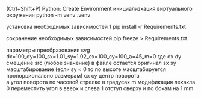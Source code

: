  (Ctrl+Shift+P) Python: Create Environment
инициализхация виртуального окружения
python -m venv .venv

установка необходимых зависимостей 1
pip install -r Requirements.txt

сохранение необходимых зависимостей
pip freeze > Requirements.txt

параметры преобразования svg
dx=100_dy=100_sx=1.01_sy=1.02_cx=100_cy=100_a=45_m=0
где dx dy смещение
    src (любое значение) в файле остается оригинал
    sx sy масштабирование (если sy < 0 то по высоте масштабируется пропорционально размерам)
    cx cy центр поворота  
    a угол поворота по часовой стрелке в градусах
    m модификация лекакла
        0 переместить угол в вверх и слева
        1 отступ сверху и по бокам на 1 mm